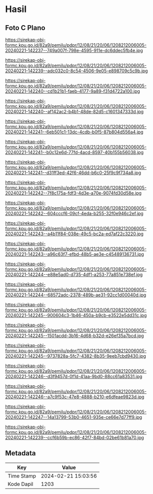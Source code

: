 # Hasil

## Foto C Plano

https://sirekap-obj-formc.kpu.go.id/82a9/pemilu/pdpr/12/08/21/20/06/1208212006005-20240221-142237--749a007f-798e-4595-911e-dc6ddec5fb4e.jpg

https://sirekap-obj-formc.kpu.go.id/82a9/pemilu/pdpr/12/08/21/20/06/1208212006005-20240221-142239--adc032c0-8c54-4506-9e05-e898709c5c9b.jpg

https://sirekap-obj-formc.kpu.go.id/82a9/pemilu/pdpr/12/08/21/20/06/1208212006005-20240221-142240--cd1b21b1-faeb-4177-9a89-f31d4722a100.jpg

https://sirekap-obj-formc.kpu.go.id/82a9/pemilu/pdpr/12/08/21/20/06/1208212006005-20240221-142240--af142ac2-b4b1-48de-82d5-c1601347333d.jpg

https://sirekap-obj-formc.kpu.go.id/82a9/pemilu/pdpr/12/08/21/20/06/1208212006005-20240221-142241--6eb501c1-13dc-4cdb-b0f5-87b804d556a4.jpg

https://sirekap-obj-formc.kpu.go.id/82a9/pemilu/pdpr/12/08/21/20/06/1208212006005-20240221-142241--b0c12e6d-77fd-4acd-8597-40b155b56038.jpg

https://sirekap-obj-formc.kpu.go.id/82a9/pemilu/pdpr/12/08/21/20/06/1208212006005-20240221-142241--d31ff3ed-42f6-46dd-b6c0-25f9c9f734a8.jpg

https://sirekap-obj-formc.kpu.go.id/82a9/pemilu/pdpr/12/08/21/20/06/1208212006005-20240221-142242--7f8c175a-fdf3-4d3e-a70e-9074fd30d58e.jpg

https://sirekap-obj-formc.kpu.go.id/82a9/pemilu/pdpr/12/08/21/20/06/1208212006005-20240221-142242--604cccf6-09cf-4eda-b255-32f0e946c2ef.jpg

https://sirekap-obj-formc.kpu.go.id/82a9/pemilu/pdpr/12/08/21/20/06/1208212006005-20240221-142243--a4b11f84-038e-49c5-bc2a-ed7af22c3220.jpg

https://sirekap-obj-formc.kpu.go.id/82a9/pemilu/pdpr/12/08/21/20/06/1208212006005-20240221-142243--a96c63f7-efbd-48b5-ae3e-c45489136731.jpg

https://sirekap-obj-formc.kpu.go.id/82a9/pemilu/pdpr/12/08/21/20/06/1208212006005-20240221-142244--e88e5ad0-d735-4df1-a253-77a851e738ef.jpg

https://sirekap-obj-formc.kpu.go.id/82a9/pemilu/pdpr/12/08/21/20/06/1208212006005-20240221-142244--68572adc-2378-489b-ae31-92cc1d00040d.jpg

https://sirekap-obj-formc.kpu.go.id/82a9/pemilu/pdpr/12/08/21/20/06/1208212006005-20240221-142245--900604c3-1b46-450a-b9cb-e3522e5dd31c.jpg

https://sirekap-obj-formc.kpu.go.id/82a9/pemilu/pdpr/12/08/21/20/06/1208212006005-20240221-142245--1501acdd-3b16-4d68-b32d-e26ef35a7bcd.jpg

https://sirekap-obj-formc.kpu.go.id/82a9/pemilu/pdpr/12/08/21/20/06/1208212006005-20240221-142245--9737828a-5fc7-4382-8b35-9eeb7cbd9430.jpg

https://sirekap-obj-formc.kpu.go.id/82a9/pemilu/pdpr/12/08/21/20/06/1208212006005-20240221-142246--d3f9457d-0f1d-41aa-9bd0-88cc61a83531.jpg

https://sirekap-obj-formc.kpu.go.id/82a9/pemilu/pdpr/12/08/21/20/06/1208212006005-20240221-142246--a7c9f53c-47e8-4888-b210-e6dfeae9823d.jpg

https://sirekap-obj-formc.kpu.go.id/82a9/pemilu/pdpr/12/08/21/20/06/1208212006005-20240221-142247--14a13799-53b0-4651-935e-ce66e7d77ff9.jpg

https://sirekap-obj-formc.kpu.go.id/82a9/pemilu/pdpr/12/08/21/20/06/1208212006005-20240221-142239--ccf6b59b-ec86-42f7-84bd-02be61b81a70.jpg


## Metadata

| Key        | Value               |
| ---------- | ------------------- |
| Time Stamp | 2024-02-21 15:03:56 |
| Kode Dapil | 1203                |



